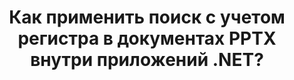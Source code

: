 ---
############################# Static ############################
layout: "auto-gen-gist"
draft: false
path: "ru/search/net/case-sensitive/pptx/"
otherformats: PDF DOC DOT DOCX DOCM DOTX DOTM TXT ODT OTT RTF XLS XLT XLSX XLSM XLSB XLTX XLTM XLA XLAM ODS OTS CSV TSV XML PPT PPS PPTM POTX POTM PPSX PPSM ODP PST OST EML EMLX MSG ONE ZIP XHTML MHTML MD CHM EPUB  FB2 

############################# Head ############################
head_title: "Применить поиск текста с учетом регистра в документах PPTX через .NET"
head_description: "GroupDocs.Search .NET API позволяет программистам применять текстовый поиск с учетом регистра и находить точную последовательность слов в документах PPTX через .NET API."

############################# Header ############################
title: "Как применить поиск с учетом регистра в документах PPTX внутри приложений .NET?"
description: "GroupDocs.Search .NET API позволяет разработчикам программного обеспечения применять текстовый поиск с учетом регистра в различных типах документов, таких как PDF, HTML, DOCX, PPTX, XLSX и других, внутри приложений .NET."

######################### Download Button #######################
button:
    enable: true

############################# About ############################
about:
    enable: true
    title: "Что такое поиск с учетом регистра и как его добиться с помощью .NET?"
    content: |
     Существует множество полезных методов поиска, которые могут помочь пользователям искать в различных типах документов определенную комбинацию слов или других данных. Поиск с учетом регистра — это очень полезный метод, который позволяет пользователям искать документы и веб-страницы независимо от того, считаются ли прописные и строчные буквы разными или одинаковыми. Например, «Компьютер», «компьютер» и «КОМПЬЮТЕР» будут рассматриваться как разные слова, потому что буква «С» в первом случае заглавная, во втором — строчная, а в третьем — все прописные. GroupDocs.Search для .NET — это удобный высокопроизводительный API для поиска документов, который позволяет разработчикам программного обеспечения создавать программные приложения и инструменты для выполнения текстового поиска, а также с легкостью индексировать документы. API обеспечивает поддержку некоторых из наиболее часто используемых форматов файлов, таких как PDF, HTML, электронная почта Outlook, Microsoft Office Word, листы Excel, презентации PowerPoint, Outlook MSG, PST и многие другие. Еще одна полезная функция заключается в том, что он может идентифицировать поисковые запросы, написанные на языке, который не соответствует вашей раскладке клавиатуры.

############################# content ############################
steps:
    enable: true
    block:
    - title_left: "Выполнение поиска с учетом регистра в документах PPTX через .NET"
      content_left: |
       GroupDocs.Search .NET API позволяет программистам добавлять функции поиска с учетом регистра в свои собственные приложения C# .NET. В следующем примере кода .NET показано, как добиться поиска с учетом регистра с помощью запроса в текстовой форме в файлах PPTX всего за пару строк кода.

      title_right: "Применить поиск с учетом регистра в документах PPTX"
      content_right: |
         * Определите путь к индексной папке, а также к папке документов.
         * Создайте индекс в указанной папке, вызвав экземпляр класса [Index](https://apireference.groupdocs.com/search/net/groupdocs.search/index/constructors/2).
         * Индексирование документов из указанной папки путем вызова экземпляра класса [Add](https://apireference.groupdocs.com/search/net/groupdocs.search.index/add/methods/1)
         * Инициализирует новый экземпляр класса [SearchOptions](https://apireference.groupdocs.com/search/net/groupdocs.search.options/searchoptions).
         * Включение поиска с учетом регистраb путем вызова метода [UseCaseSensitiveSearch](https://apireference.groupdocs.com/search/net/groupdocs.search.options/searchoptions/properties/usecasesensitivesearch)
         * Определить строку поиска и начать поиск
         
        
      gisthash: "805df69ebb1145d5c15c212431de1395"
      gistfile: "case-sensitive_in_text_queries_dotnet.cs"

    - title_left: "Выполнение поиска с учетом регистра в форме объекта через .NET"
      content_left: |
        GroupDocs.Search .NET дает разработчикам программного обеспечения возможность находить слова с учетом прописных и строчных букв внутри приложения .NET. В следующем примере кода .NET показано, как применять поиск с учетом регистра с запросом в форме объекта в документах PPTX.

      title_right: "Сделать поиск с учетом регистра в документах PPTX"
      content_right: |
        * Определите путь к индексной папке, а также к папке документов.
        * Создайте индекс в указанной папке, вызвав экземпляр класса [Index](https://apireference.groupdocs.com/search/net/groupdocs.search/index/constructors/2).
        * Индексирование документов из указанной папки путем вызова экземпляра класса [Add](https://apireference.groupdocs.com/search/net/groupdocs.search.index/add/methods/1)
        * Инициализирует новый экземпляр класса [SearchOptions](https://apireference.groupdocs.com/search/net/groupdocs.search.options/searchoptions).
        * Включение поиска с учетом регистраb путем вызова метода [UseCaseSensitiveSearch](https://apireference.groupdocs.com/search/net/groupdocs.search.options/searchoptions/properties/usecasesensitivesearch)
        * Создание поискового запроса в объектной форме путем вызова метода [CreateWordQuery](https://apireference.groupdocs.com/search/net/groupdocs.search/searchquery/methods/createwordquery)
        * Начать поиск и отображать результаты поиска
     
      gisthash: "846d0dd11f88a59d62f083e33e84286b"
      gistfile: "case-sensitive_search_in_object_queries_dotnet.cs"

    - title_left: "Системные Требования"
      content_left: |
       GroupDocs.Search для .NET поддерживается на всех основных платформах и операционных системах. Чтобы ознакомиться с полным руководством по системным требованиям, посетите [системные требования](https://docs.groupdocs.com/search/net/system-requirements/) перед выполнением приведенного ниже кода. Убедитесь, что на вашем компьютере установлены следующие предварительные требования. система:
         * Операционные системы: Microsoft Windows, Linux, MacOS
         * Среда разработки: Visual Studio, Xamarin, MonoDevelop и т. д.
         * Фреймворки: .NET Framework, .NET Standard, .NET Core, Mono
         * Получите последнюю версию GroupDocs.Search для .NET API из [NuGet](https://www.nuget.org/packages/GroupDocs.search/)
        
      title_right: "Зачем использовать GroupDocs.Search"
      content_right: |
        * Создание поискового индекса как в памяти, так и на диске.
        * Возможность индексации из файла, потока или структуры.
        * Поддержка индексирования защищенных паролем документов.
        * Поддержка слияния нескольких индексов.
        * Фильтровать документ во время поисковой индексации.
        * Поддержка проверки орфографии во время поиска.
        * Смешанные символы полностью поддерживаются
        * Объединение различных типов поиска в один поисковый запрос.
        * Поддержка простого поиска слов и регулярных выражений
        * Полная поддержка замены псевдонимов в поисковых запросах.

demos:
    enable: true
        

more_formats:
    enable: true


back_to_top:
    enable: true
---